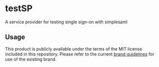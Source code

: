testSP
======
A service provider for testing single sign-on with simplesaml

## Usage
This product is publicly available under the terms of the MIT license included in this repository. Please refer to the current [brand guidelines](https://www.kent.ac.uk/brand) for use of the existing brand.


